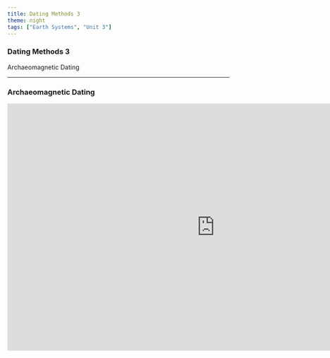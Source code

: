 ```yaml
---
title: Dating Methods 3
theme: night
tags: ["Earth Systems", "Unit 3"]
---
```


### Dating Methods 3

Archaeomagnetic Dating

---

### Archaeomagnetic Dating

<iframe width="940" height="560" style="margin: 0 auto; display: block;" src="https://www.youtube.com/embed/M7kaxRjHRyA" title="YouTube video player" frameborder="0" allow="accelerometer; autoplay; clipboard-write; encrypted-media; gyroscope; picture-in-picture; web-share" referrerpolicy="strict-origin-when-cross-origin" allowfullscreen></iframe>
